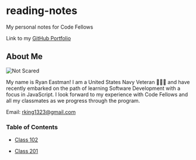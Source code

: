 # reading-notes

My personal notes for Code Fellows

Link to my [GitHub Portfolio](https://github.com/DocHolliday13x)

## About Me

![Not Scared](https://user-images.githubusercontent.com/99107900/211398914-8ddec33c-9fd9-43cd-8b42-13f1c2962582.jpg)

My name is Ryan Eastman!
I am a United States Navy Veteran 🧜🏼‍♂️ and have recently embarked on the path of learning Software Development with a focus in JavaScript.
I look forward to my experience with Code Fellows and all my classmates as we progress through the program.

Email: rking1323@gmail.com

### Table of Contents

- [Class 102](https://docholliday13x.github.io/reading-notes/Class102)

- [Class 201](https://docholliday13x.github.io/reading-notes/Class201)
